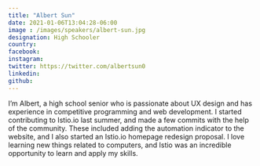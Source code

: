 ```yaml
---
title: "Albert Sun"
date: 2021-01-06T13:04:28-06:00
image : /images/speakers/albert-sun.jpg
designation: High Schooler
country: 
facebook: 
instagram: 
twitter: https://twitter.com/albertsun0	
linkedin: 
github: 
---
```


I’m Albert, a high school senior who is passionate about UX design and has experience in competitive programming and web development. I started contributing to Istio.io last summer, and made a few commits with the help of the community. These included adding the automation indicator to the website, and I also started an Istio.io homepage redesign proposal. I love learning new things related to computers, and Istio was an incredible opportunity to learn and apply my skills.

